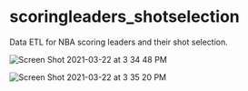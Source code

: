 # scoringleaders_shotselection
Data ETL for NBA scoring leaders and their shot selection.

![Screen Shot 2021-03-22 at 3 34 48 PM](https://user-images.githubusercontent.com/34109522/112055226-9502bc00-8b24-11eb-8e27-17e843d3d3ad.png)

![Screen Shot 2021-03-22 at 3 35 20 PM](https://user-images.githubusercontent.com/34109522/112055254-9cc26080-8b24-11eb-91e8-3ac0e369ebb6.png)
